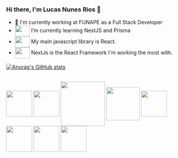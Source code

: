 <head>
 
<link rel="stylesheet" href="https://cdn.jsdelivr.net/gh/devicons/devicon@v2.15.1/devicon.min.css">
 
</head>

### Hi there, I'm Lucas Nunes Rios 👋


- 🔭 I'm currently working at FUNAPE as a Full Stack Developer
- <img align="center" height="30" width="40" src="https://cdn.jsdelivr.net/gh/devicons/devicon/icons/nestjs/nestjs-plain.svg" /> I’m currently learning NestJS and Prisma
 - <img align="center" height="30" width="40" src="https://cdn.jsdelivr.net/gh/devicons/devicon/icons/react/react-original.svg" /> My main javascript library is React.
 - <img align="center" height="30" width="40" src="https://cdn.jsdelivr.net/gh/devicons/devicon/icons/nextjs/nextjs-original.svg" /> NextJs is the React Framework I'm working the most with.

 [![Anurag's GitHub stats](https://github-readme-stats.vercel.app/api?username=nrLucas&count_private=true&show_icons=true&theme=radical)](https://github.com/nrLucas/github-readme-stats)
 

<!-- [![Top Langs](https://github-readme-stats.vercel.app/api/top-langs/?username=nrLucas)](https://github.com/nrLucas/github-readme-stats)
 -->
 
 <div display="inline-block"></br>
 <img align="center" height="70"  src="https://cdn.jsdelivr.net/gh/devicons/devicon/icons/nextjs/nextjs-original-wordmark.svg" />
 <img align="center" height="70" src="https://cdn.jsdelivr.net/gh/devicons/devicon/icons/react/react-original-wordmark.svg" />
 <img align="center" height="120" src="https://cdn.jsdelivr.net/gh/devicons/devicon/icons/nestjs/nestjs-plain-wordmark.svg" />
<img align="center" height="90" src="https://cdn.jsdelivr.net/gh/devicons/devicon/icons/firebase/firebase-plain-wordmark.svg" />
<img align="center" height="70" src="https://cdn.jsdelivr.net/gh/devicons/devicon/icons/mongodb/mongodb-original-wordmark.svg" />
<img align="center" height="70" src="https://cdn.jsdelivr.net/gh/devicons/devicon/icons/typescript/typescript-original.svg" />
<img align="center" height="70" src="https://cdn.jsdelivr.net/gh/devicons/devicon/icons/php/php-original.svg" />
<img align="center" height="70" src="https://cdn.jsdelivr.net/gh/devicons/devicon/icons/materialui/materialui-original.svg" />



 </div>
